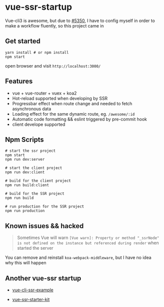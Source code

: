 # vue-ssr-startup

Vue-cli3 is awesome, but due to [#5350](https://github.com/vuejs/vue/issues/5350), I have to config myself in order to make a workflow fluently, so this project came in

## Get started

```
yarn install # or npm install
npm start
```

open browser and visit `http://localhost:3000/`

## Features

- vue + vue-router + vuex + koa2
- Hot-reload supported when developing by SSR
- Progressbar effect when route change and needed to fetch asynchronous data
- Loading effect for the same dynamic route, eg. `/awesome/:id`
- Automatic code formatting && eslint triggered by pre-commit hook
- client develope supported

## Npm Scripts

```
# start the ssr project
npm start
npm run dev:server

# start the client project
npm run dev:client

# build for the client project
npm run build:client

# build for the SSR project
npm run build

# run production for the SSR project
npm run production
```

## Known issues && hacked

> Sometimes Vue will warn `[Vue warn]: Property or method "_ssrNode" is not defined on the instance but referenced during render` when started the server

You can remove and reinstall `koa-webpack-middleware`, but I have no idea why this will happen

## Another vue-ssr startup

- [vue-cli-ssr-example](https://github.com/eddyerburgh/vue-cli-ssr-example)

- [vue-ssr-starter-kit](https://github.com/doabit/vue-ssr-starter-kit)